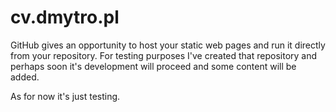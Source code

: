 # cv.dmytro.pl

GitHub gives an opportunity to host your static web pages and run it directly from your repository.
For testing purposes I've created that repository and perhaps soon it's development will proceed and some content will be added.

As for now it's just testing.
